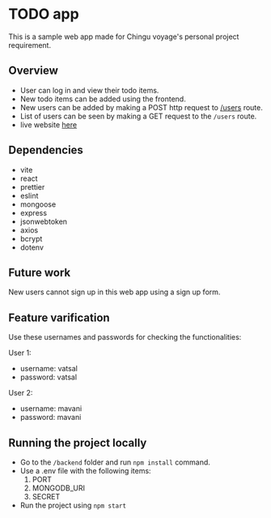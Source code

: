 # TODO app

This is a sample web app made for Chingu voyage's personal project requirement.

## Overview

- User can log in and view their todo items.
- New todo items can be added using the frontend.
- New users can be added by making a POST http request to [/users](todo-1.wyx8.onrender.com/users) route.
- List of users can be seen by making a GET request to the `/users` route.
- live website [here](https://todo-1-wyx8.onrender.com)

## Dependencies

- vite
- react
- prettier
- eslint
- mongoose
- express
- jsonwebtoken
- axios
- bcrypt
- dotenv

## Future work

New users cannot sign up in this web app using a sign up form.

## Feature varification

Use these usernames and passwords for checking the functionalities:

User 1:

- username: vatsal
- password: vatsal

User 2:

- username: mavani
- password: mavani

## Running the project locally

- Go to the `/backend` folder and run `npm install` command.
- Use a .env file with the following items:
  1. PORT
  2. MONGODB_URI
  3. SECRET
- Run the project using `npm start`
